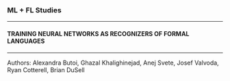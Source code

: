 
### ML + FL Studies
---

#### TRAINING NEURAL NETWORKS AS RECOGNIZERS OF FORMAL LANGUAGES
---
Authors: Alexandra Butoi, Ghazal Khalighinejad, Anej Svete, Josef Valvoda, Ryan Cotterell, Brian DuSell

